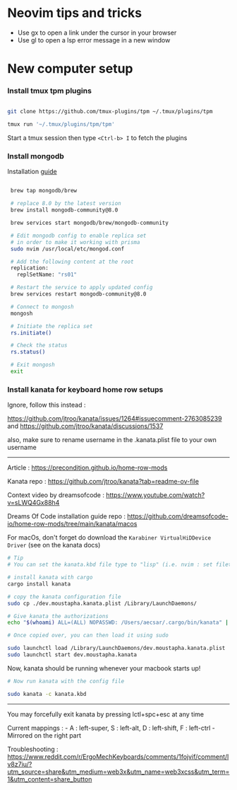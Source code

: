 # Neovim tips and tricks

- Use gx to open a link under the cursor in your browser
- Use gl to open a lsp error message in a new window

# New computer setup

### Install tmux tpm plugins
```bash

git clone https://github.com/tmux-plugins/tpm ~/.tmux/plugins/tpm

tmux run '~/.tmux/plugins/tpm/tpm'
```
Start a tmux session then type `<Ctrl-b> I` to fetch the plugins

### Install mongodb

Installation [guide](https://www.mongodb.com/docs/manual/tutorial/install-mongodb-on-os-x/)

```bash

 brew tap mongodb/brew

 # replace 8.0 by the latest version
 brew install mongodb-community@8.0

 brew services start mongodb/brew/mongodb-community

 # Edit mongodb config to enable replica set
 # in order to make it working with prisma
 sudo nvim /usr/local/etc/mongod.conf

 # Add the following content at the root
 replication:
   replSetName: "rs01"

 # Restart the service to apply updated config
 brew services restart mongodb-community@8.0

 # Connect to mongosh
 mongosh

 # Initiate the replica set
 rs.initiate()

 # Check the status
 rs.status()

 # Exit mongosh
 exit

```

### Install kanata for keyboard home row setups

Ignore, follow this instead :

https://github.com/jtroo/kanata/issues/1264#issuecomment-2763085239 and
https://github.com/jtroo/kanata/discussions/1537

also, make sure to rename username in the .kanata.plist file to your own username

---------------

Article : https://precondition.github.io/home-row-mods

Kanata repo : https://github.com/jtroo/kanata?tab=readme-ov-file

Context video by dreamsofcode : https://www.youtube.com/watch?v=sLWQ4Gx88h4

Dreams Of Code installation guide repo : https://github.com/dreamsofcode-io/home-row-mods/tree/main/kanata/macos

For macOs, don't forget do download the `Karabiner VirtualHiDDevice Driver` (see on the kanata docs)

```bash
# Tip
# You can set the kanata.kbd file type to "lisp" (i.e. nvim : set filetype=lisp)

# install kanata with cargo
cargo install kanata

# copy the kanata configuration file
sudo cp ./dev.moustapha.kanata.plist /Library/LaunchDaemons/

# Give kanata the authorizations
echo "$(whoami) ALL=(ALL) NOPASSWD: /Users/aecsar/.cargo/bin/kanata" | sudo tee "/etc/sudoers.d/kanata" >/dev/null

# Once copied over, you can then load it using sudo

sudo launchctl load /Library/LaunchDaemons/dev.moustapha.kanata.plist
sudo launchctl start dev.moustapha.kanata
```
Now, kanata should be running whenever your macbook starts up!


```bash
# Now run kanata with the config file

sudo kanata -c kanata.kbd
```
------------

You may forcefully exit kanata by pressing lctl+spc+esc at any time

Current mappings :
    - A : left-super, S : left-alt, D : left-shift, F : left-ctrl
    - Mirrored on the right part

Troubleshooting : https://www.reddit.com/r/ErgoMechKeyboards/comments/1fojvif/comment/lv8z7iu/?utm_source=share&utm_medium=web3x&utm_name=web3xcss&utm_term=1&utm_content=share_button
